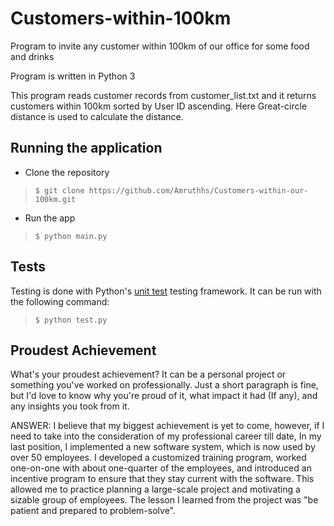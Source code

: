 # Customers-within-100km
Program to invite any customer within 100km of our office for some food and drinks

Program is written in Python 3

This program reads customer records from customer_list.txt and it returns customers within 100km sorted by User ID ascending.
Here Great-circle distance is used to calculate the distance.

## Running the application 

* Clone the repository
>     $ git clone https://github.com/Amruthhs/Customers-within-our-100km.git

* Run the app
>     $ python main.py

## Tests
Testing is done with Python's [unit test](https://docs.python.org/3/library/unittest.html#module-unittest) testing framework. It can be run with the following command:
>     $ python test.py

## Proudest Achievement
What's your proudest achievement? It can be a personal project or something you've worked on professionally. Just a short paragraph is fine, but I'd love to know why you're proud of it, what impact it had (If any), and any insights you took from it.

ANSWER: I believe that my biggest achievement is yet to come, however, if I need to take into the consideration of my professional career till date, 
In my last position, I implemented a new software system, which is now used by over 50 employees. I developed a customized training program, worked one-on-one with about one-quarter of the employees, and introduced an incentive program to ensure that they stay current with the software. This allowed me to practice planning a large-scale project and motivating a sizable group of employees. The lesson I learned from the project was "be patient and prepared to problem-solve".